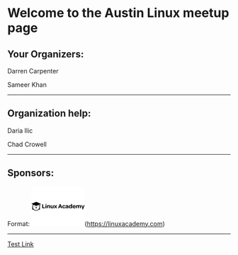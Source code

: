 # Welcome to the Austin Linux meetup page

## Your Organizers:

Darren Carpenter

Sameer Khan

---

## Organization help:

Daria Ilic

Chad Crowell

---

## Sponsors:

Format: ![Linux Academy](LinuxAcademy-logo.png)(https://linuxacademy.com)

---

[Test Link](https://dcarpent74.github.io/reveal.js)
